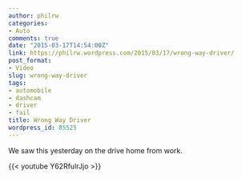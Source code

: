 ```yaml
---
author: philrw
categories:
- Auto
comments: true
date: "2015-03-17T14:54:00Z"
link: https://philrw.wordpress.com/2015/03/17/wrong-way-driver/
post_format:
- Video
slug: wrong-way-driver
tags:
- automobile
- dashcam
- driver
- fail
title: Wrong Way Driver
wordpress_id: 85525
---
```


We saw this yesterday on the drive home from work.

{{< youtube Y62RfulrJjo >}}
